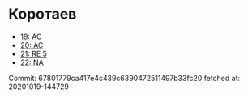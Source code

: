 # Коротаев
- [19: AC](19.md)
- [20: AC](20.md)
- [21: RE 5](21.md)
- [22: NA](22.md)

Commit: 67801779ca417e4c439c6390472511497b33fc20
 fetched at: 20201019-144729
